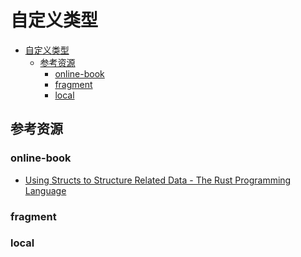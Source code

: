 # 自定义类型

<!--ts-->
* [自定义类型](#自定义类型)
   * [参考资源](#参考资源)
      * [online-book](#online-book)
      * [fragment](#fragment)
      * [local](#local)

<!-- Created by https://github.com/ekalinin/github-markdown-toc -->
<!-- Added by: runner, at: Wed Jul 20 06:54:32 UTC 2022 -->

<!--te-->

## 参考资源

### online-book

- [Using Structs to Structure Related Data - The Rust Programming Language](https://doc.rust-lang.org/book/ch05-00-structs.html)

### fragment

### local

